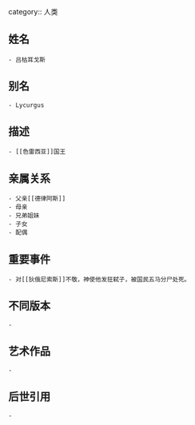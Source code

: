category:: 人类
## 姓名
	- 吕枯耳戈斯
## 别名
	- Lycurgus
## 描述
	- [[色雷西亚]]国王
## 亲属关系
	- 父亲[[德律阿斯]]
	- 母亲
	- 兄弟姐妹
	- 子女
	- 配偶
## 重要事件
	- 对[[狄俄尼索斯]]不敬，神使他发狂弑子，被国民五马分尸处死。
## 不同版本
	-
## 艺术作品
	-
## 后世引用
	-

